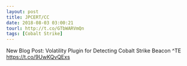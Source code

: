 ```yaml
---
layout: post
title: JPCERT/CC
date: 2018-08-03 03:00:21
tourl: http://t.co/GTbWARVmQn
tags: [Cobalt Strike]
---
```

New Blog Post: Volatility Plugin for Detecting Cobalt Strike Beacon ^TE https://t.co/9UwKQvQExs